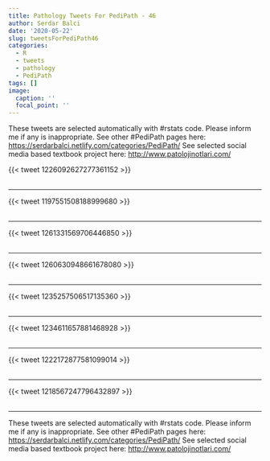 ```yaml
---
title: Pathology Tweets For PediPath - 46
author: Serdar Balci
date: '2020-05-22'
slug: tweetsForPediPath46
categories:
  - R
  - tweets
  - pathology
  - PediPath
tags: []
image:
  caption: ''
  focal_point: ''
---
```



These tweets are selected automatically with #rstats code. Please inform me if any is inappropriate.
See other #PediPath pages here: https://serdarbalci.netlify.com/categories/PediPath/ 
See selected social media based textbook project here: http://www.patolojinotlari.com/

{{< tweet 1226092627277361152 >}}
<br>
<br>
<hr>
{{< tweet 1197551508188999680 >}}
<br>
<br>
<hr>
{{< tweet 1261331569706446850 >}}
<br>
<br>
<hr>
{{< tweet 1260630948661678080 >}}
<br>
<br>
<hr>
{{< tweet 1235257506517135360 >}}
<br>
<br>
<hr>
{{< tweet 1234611657881468928 >}}
<br>
<br>
<hr>
{{< tweet 1222172877581099014 >}}
<br>
<br>
<hr>
{{< tweet 1218567247796432897 >}}
<br>
<br>
<hr>


These tweets are selected automatically with #rstats code. Please inform me if any is inappropriate.
See other #PediPath pages here: https://serdarbalci.netlify.com/categories/PediPath/ 
See selected social media based textbook project here: http://www.patolojinotlari.com/
